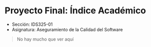 # Proyecto Final: Índice Académico

* Sección: IDS325-01
* Asignatura: Aseguramiento de la Calidad del Software

> No hay mucho que ver aquí
